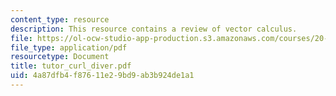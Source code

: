 ```yaml
---
content_type: resource
description: This resource contains a review of vector calculus.
file: https://ol-ocw-studio-app-production.s3.amazonaws.com/courses/20-330j-fields-forces-and-flows-in-biological-systems-spring-2007/4a87dfb4f87611e29bd9ab3b924de1a1_tutor_curl_diver.pdf
file_type: application/pdf
resourcetype: Document
title: tutor_curl_diver.pdf
uid: 4a87dfb4-f876-11e2-9bd9-ab3b924de1a1
---
```

